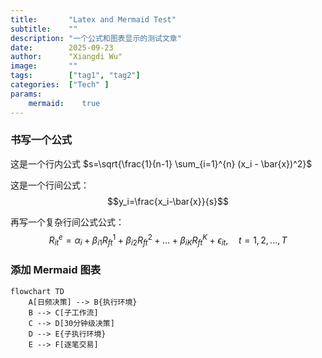 ```yaml
---
title:       "Latex and Mermaid Test"
subtitle:    ""
description: "一个公式和图表显示的测试文章"
date:        2025-09-23
author:      "Xiangdi Wu"
image:       ""
tags:        ["tag1", "tag2"]
categories:  ["Tech" ]
params:
    mermaid:	true
---
```


### 书写一个公式

这是一个行内公式 $s=\sqrt{\frac{1}{n-1} \sum_{i=1}^{n} (x_i - \bar{x})^2}$

这是一个行间公式：
$$y_i=\frac{x_i-\bar{x}}{s}$$

再写一个复杂行间公式公式：
$$R_{it}^{e} = \alpha_i + \beta_{i1} R_{ft}^1 + \beta_{i2} R_{ft}^2 + ... + \beta_{iK} R_{ft}^K + \epsilon_{it}, \quad t = 1, 2, ..., T$$

### 添加 Mermaid 图表
    
```mermaid
flowchart TD
    A[日频决策] --> B{执行环境}
    B --> C[子工作流]
    C --> D[30分钟级决策]
    D --> E{子执行环境}
    E --> F[逐笔交易]

```